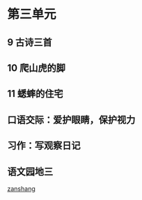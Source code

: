 # 第三单元

<Ebook grade="xxyw4a" :pages="33" :paged="33" ></Ebook> 


## 9 古诗三首

<Ebook grade="xxyw4a" :pages="34" :paged="35" ></Ebook> 


## 10 爬山虎的脚

<Ebook grade="xxyw4a" :pages="36" :paged="38" ></Ebook> 


## 11 蟋蟀的住宅

<Ebook grade="xxyw4a" :pages="39" :paged="42" ></Ebook> 


## 口语交际：爱护眼睛，保护视力

<Ebook grade="xxyw4a" :pages="43" :paged="43" ></Ebook> 


## 习作：写观察日记

<Ebook grade="xxyw4a" :pages="44" :paged="44" ></Ebook> 


## 语文园地三

<Ebook grade="xxyw4a" :pages="45" :paged="46" ></Ebook> 


[zanshang](../res/zanshang.md ':include')